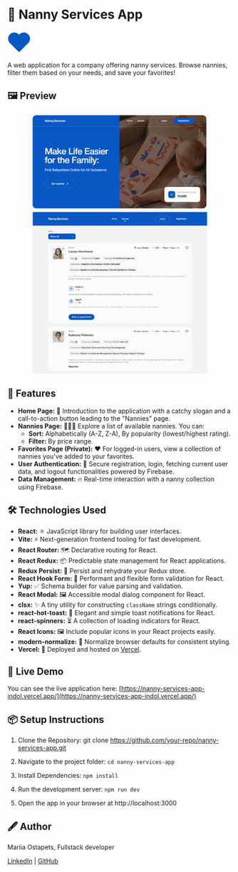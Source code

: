 # 🧸 Nanny Services App

[![Live Demo](./public/heart-blue.svg)](https://nanny-services-app-indol.vercel.app/)

A web application for a company offering nanny services. Browse nannies, filter
them based on your needs, and save your favorites!

## 🖼️ Preview

<p align="center">
  <img src="./public/home.png" alt="Homepage Preview" width="400">
  <img src="./public/nannies.png" alt="Nannies Page Preview" width="400">
</p>

## 🚀 Features

- **Home Page:** 👋 Introduction to the application with a catchy slogan and a
  call-to-action button leading to the "Nannies" page.
- **Nannies Page:** 👩‍👧‍👦 Explore a list of available nannies. You can:
  - **Sort:** Alphabetically (A-Z, Z-A), By popularity (lowest/highest rating).
  - **Filter:** By price range.
- **Favorites Page (Private):** ❤️ For logged-in users, view a collection of
  nannies you've added to your favorites.
- **User Authentication:** 🔑 Secure registration, login, fetching current user
  data, and logout functionalities powered by Firebase.
- **Data Management:** 🔥 Real-time interaction with a nanny collection using
  Firebase.

## 🛠️ Technologies Used

- **React:** ⚛️ JavaScript library for building user interfaces.
- **Vite:** ⚡ Next-generation frontend tooling for fast development.
- **React Router:** 🗺️ Declarative routing for React.
- **React Redux:** 📦 Predictable state management for React applications.
- **Redux Persist:** 💾 Persist and rehydrate your Redux store.
- **React Hook Form:** 📝 Performant and flexible form validation for React.
- **Yup:** ✅ Schema builder for value parsing and validation.
- **React Modal:** 🖼️ Accessible modal dialog component for React.
- **clsx:** ✨ A tiny utility for constructing `className` strings
  conditionally.
- **react-hot-toast:** 🍞 Elegant and simple toast notifications for React.
- **react-spinners:** ⏳ A collection of loading indicators for React.
- **React Icons:** 🖼️ Include popular icons in your React projects easily.
- **modern-normalize:** 🧼 Normalize browser defaults for consistent styling.
- **Vercel:** 🚀 Deployed and hosted on [Vercel](https://vercel.com/).

## 🔗 Live Demo

You can see the live application here:
[https://nanny-services-app-indol.vercel.app/](https://nanny-services-app-indol.vercel.app/)

## 📦 Setup Instructions

1. Clone the Repository: git clone
   https://github.com/your-repo/nanny-services-app.git

2. Navigate to the project folder: `cd nanny-services-app`

3. Install Dependencies: `npm install`

4. Run the development server: `npm run dev`

5. Open the app in your browser at http://localhost:3000

## 🖋️ Author

Mariia Ostapets, Fullstack developer

[LinkedIn](https://www.linkedin.com/in/mariia-ostapets/) |
[GitHub](https://github.com/Mariia-Ostapets)
